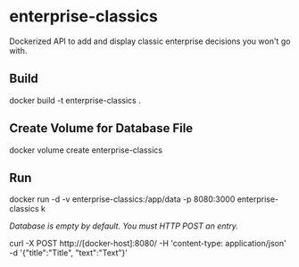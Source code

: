 # enterprise-classics
Dockerized API to add and display classic enterprise decisions you won't go with.




## Build
docker build -t enterprise-classics .

## Create Volume for Database File
docker volume create enterprise-classics

## Run
docker run -d -v enterprise-classics:/app/data -p 8080:3000 enterprise-classics
k

*Database is empty by default. You must HTTP POST an entry.*

curl -X POST http://[docker-host]:8080/ -H 'content-type: application/json' -d '{"title":"Title", "text":"Text"}'
